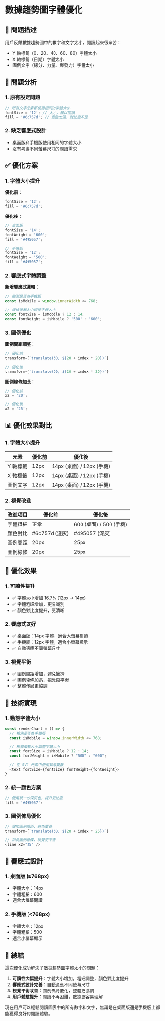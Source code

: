 # 數據趨勢圖字體優化

## 🎯 問題描述

用戶反饋數據趨勢圖中的數字和文字太小，閱讀起來很辛苦：

- Y 軸標籤（0、20、40、60、80）字體太小
- X 軸標籤（日期）字體太小
- 圖例文字（總分、力量、爆發力）字體太小

## 🔧 問題分析

### 1. **原有設定問題**

```javascript
// 所有文字元素都使用相同的字體大小
fontSize = '12'; // 太小，難以閱讀
fill = '#6c757d'; // 顏色太淺，對比度不足
```

### 2. **缺乏響應式設計**

- 桌面版和手機版使用相同的字體大小
- 沒有考慮不同螢幕尺寸的閱讀需求

## ✅ 優化方案

### 1. **字體大小提升**

**優化前**：

```javascript
fontSize = '12';
fill = '#6c757d';
```

**優化後**：

```javascript
// 桌面版
fontSize = '14';
fontWeight = '600';
fill = '#495057';

// 手機版
fontSize = '12';
fontWeight = '500';
fill = '#495057';
```

### 2. **響應式字體調整**

**新增響應式邏輯**：

```javascript
// 檢測是否為手機版
const isMobile = window.innerWidth <= 768;

// 根據螢幕大小調整字體大小
const fontSize = isMobile ? 12 : 14;
const fontWeight = isMobile ? '500' : '600';
```

### 3. **圖例優化**

**圖例間距調整**：

```javascript
// 優化前
transform={`translate(50, ${20 + index * 20})`}

// 優化後
transform={`translate(50, ${20 + index * 25})`}
```

**圖例線條加長**：

```javascript
// 優化前
x2 = '20';

// 優化後
x2 = '25';
```

## 📊 優化效果對比

### 1. **字體大小提升**

| 元素     | 優化前 | 優化後                    |
| -------- | ------ | ------------------------- |
| Y 軸標籤 | 12px   | 14px (桌面) / 12px (手機) |
| X 軸標籤 | 12px   | 14px (桌面) / 12px (手機) |
| 圖例文字 | 12px   | 14px (桌面) / 12px (手機) |

### 2. **視覺改進**

| 改進項目 | 優化前         | 優化後                  |
| -------- | -------------- | ----------------------- |
| 字體粗細 | 正常           | 600 (桌面) / 500 (手機) |
| 顏色對比 | #6c757d (淺灰) | #495057 (深灰)          |
| 圖例間距 | 20px           | 25px                    |
| 圖例線條 | 20px           | 25px                    |

## 🎯 優化效果

### 1. **可讀性提升**

- ✅ 字體大小增加 16.7% (12px → 14px)
- ✅ 字體粗細增加，更易識別
- ✅ 顏色對比度提升，更清晰

### 2. **響應式友好**

- ✅ 桌面版：14px 字體，適合大螢幕閱讀
- ✅ 手機版：12px 字體，適合小螢幕顯示
- ✅ 自動適應不同螢幕尺寸

### 3. **視覺平衡**

- ✅ 圖例間距增加，避免擁擠
- ✅ 圖例線條加長，視覺更平衡
- ✅ 整體佈局更協調

## 🔧 技術實現

### 1. **動態字體大小**

```javascript
const renderChart = () => {
  // 檢測是否為手機版
  const isMobile = window.innerWidth <= 768;

  // 根據螢幕大小調整字體大小
  const fontSize = isMobile ? 12 : 14;
  const fontWeight = isMobile ? "500" : "600";

  // 在 SVG 元素中使用動態變數
  <text fontSize={fontSize} fontWeight={fontWeight}>
}
```

### 2. **統一顏色方案**

```javascript
// 使用統一的深灰色，提升對比度
fill = '#495057';
```

### 3. **圖例佈局優化**

```javascript
// 增加圖例間距，避免重疊
transform={`translate(50, ${20 + index * 25})`}

// 加長圖例線條，視覺更平衡
<line x2="25" />
```

## 📱 響應式設計

### 1. **桌面版 (≥768px)**

- 字體大小：14px
- 字體粗細：600
- 適合大螢幕閱讀

### 2. **手機版 (<768px)**

- 字體大小：12px
- 字體粗細：500
- 適合小螢幕顯示

## 📝 總結

這次優化成功解決了數據趨勢圖字體太小的問題：

1. **可讀性大幅提升**：字體大小增加，粗細調整，顏色對比度提升
2. **響應式設計完善**：自動適應不同螢幕尺寸
3. **視覺平衡改善**：圖例佈局優化，整體更協調
4. **用戶體驗提升**：閱讀不再困難，數據更容易理解

現在用戶可以輕鬆閱讀圖表中的所有數字和文字，無論是在桌面版還是手機版上都能獲得良好的閱讀體驗。
